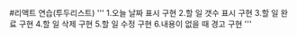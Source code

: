 #리액트 연습(투두리스트)
'''
1.오늘 날짜 표시 구현
2.할 일 갯수 표시 구현
3.할 일 완료 구현
4.할 일 삭제 구현
5.할 일 수정 구현
6.내용이 없을 때 경고 구현
'''
